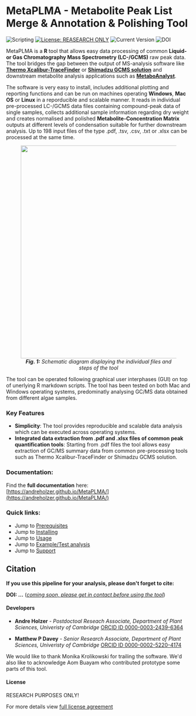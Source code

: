 # MetaPLMA - Metabolite Peak List Merge & Annotation & Polishing Tool

![Scripting](https://img.shields.io/badge/Language-R-red.svg) [![License: REASEARCH ONLY](https://img.shields.io/badge/License-RESEARCH-yellow.svg)](LICENSE) ![Current Version](https://img.shields.io/badge/Version-v1.0-blue.svg) ![DOI](https://img.shields.io/badge/DOI-...-green.svg)

MetaPLMA is a **R** tool that allows easy data processing of common **Liquid- or Gas Chromatography Mass Spectrometry (LC-/GCMS)** raw peak data. The tool bridges the gap between the output of MS-analysis software like [**Thermo Xcalibur-TraceFinder**](https://www.thermofisher.com/de/de/home/industrial/mass-spectrometry/liquid-chromatography-mass-spectrometry-lc-ms/lc-ms-software/lc-ms-data-acquisition-software/tracefinder-software.html) or [**Shimadzu GCMS solution**](https://www.ssi.shimadzu.com/products/gas-chromatography-mass-spectrometry/gcmssolution-software.html) and downstream metabolite analysis applications such as [**MetaboAnalyst**](https://www.metaboanalyst.ca). 

The software is very easy to install, includes additional plotting and reporting functions and can be run on machines operating **Windows**, **Mac OS** or **Linux** in a reporducible and scalable manner. It reads in individual pre-processed LC-/GCMS data files containing compound-peak data of single samples, collects additional sample information regarding dry weight and creates normalised and polished **Metabolite-Concentration Matrix** outputs at different levels of condensation suitable for further downstream analysis. Up to 198 input files of the type .pdf, .tsv, .csv, .txt or .xlsx can be processed at the same time.  

<figure class="image" >
  <p align="center"> 
    <img src="https://github.com/AndreHolzer/MetaPLMA/blob/master/images/MetaPLM-workflow.png?raw=true" width="580">
    <br>
    <em><b>Fig. 1:</b> Schematic diagram displaying the individual files and steps of the tool</em>
   </p> 
</figure>

The tool can be operated following graphical user interphases (GUI) on top of unerlying R markdown scripts. The tool has been tested on both Mac and Windows operating systems, predominatly analysing GC/MS data obtained from different algae samples. 



### Key Features

- **Simplicity**: The tool provides reproducible and scalable data analysis which can be executed across operating systems.
- **Integrated data extraction from .pdf and .xlsx files of common peak quantification tools**: Starting from .pdf files the tool allows easy extraction of GC/MS summary data from common pre-processing tools such as Thermo Xcalibur-TraceFinder or Shimadzu GCMS solution.



### **Documentation:**

Find the **full documentation** here: 
[https://andreholzer.github.io/MetaPLMA/](https://andreholzer.github.io/MetaPLMA/)



### **Quick links:**

- Jump to [Prerequisites](https://andreholzer.github.io/MetaPLMA/GS.html)
- Jump to [Installing](https://andreholzer.github.io/MetaPLMA/GS_T.html)
- Jump to [Usage](https://andreholzer.github.io/MetaPLMA/US.html)
- Jump to [Example/Test analysis](https://andreholzer.github.io/MetaPLMA/GS_E.html)
- Jump to [Support](https://andreholzer.github.io/MetaPLMA/AP.html)



## Citation

**If you use this pipeline for your analysis, please don't forget to cite:**

**DOI: …** (*<u>coming soon, please get in contact before using the tool</u>*)



#### **Developers**

- **Andre Holzer** - *Postdoctoal Reseach Associate, Department of Plant Sciences, Univeristy of Cambridge* [ORCID ID 0000-0003-2439-6364](https://orcid.org/0000-0003-2439-6364)

- **Matthew P Davey** - *Senior Research Associate, Department of Plant Sciences, Univeristy of Cambridge* [ORCID ID 0000-0002-5220-4174](https://orcid.org/0000-0002-5220-4174)

We would like to thank Monika Krolikowski for trailing the software. We'd also like to acknowledge Aom Buayam who contributed prototype some parts of this tool.



#### License

RESEARCH PURPOSES ONLY!

For more details view [full license agreement](https://github.com/AndreHolzer/MetaPLMA/blob/master/LICENSE)
